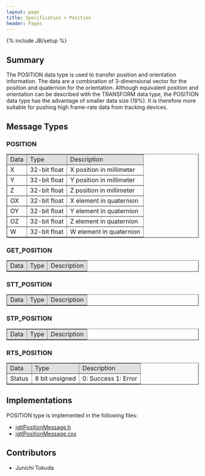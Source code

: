 ```yaml
---
layout: page
title: Specification > Position
header: Pages
---
```

{% include JB/setup %}

## Summary

The POSITION data type is used to transfer position and orientation information. The data are a combination of 3-dimensional vector for the position and quaternion for the orientation. Although equivalent position and orientation can be described with the TRANSFORM data type, the POSITION data type has the advantage of smaller data size (19%). It is therefore more suitable for pushing high frame-rate data from tracking devices.

## Message Types

### POSITION

<table border="1" cellpadding="5" cellspacing="0" align="center">
<tr>
<td style="background:#e0e0e0;"> Data
</td><td style="background:#e0e0e0;"> Type
</td><td style="background:#e0e0e0;"> Description
</td></tr>
<tr>
<td align="left"> X
</td><td align="left"> 32-bit float
</td><td align="left"> X position in millimeter
</td></tr>
<tr>
<td align="left"> Y
</td><td align="left"> 32-bit float
</td><td align="left"> Y position in millimeter
</td></tr>
<tr>
<td align="left"> Z
</td><td align="left"> 32-bit float
</td><td align="left"> Z position in millimeter
</td></tr>
<tr>
<td align="left"> OX
</td><td align="left"> 32-bit float
</td><td align="left"> X element in quaternion
</td></tr>
<tr>
<td align="left"> OY
</td><td align="left"> 32-bit float
</td><td align="left"> Y element in quaternion
</td></tr>
<tr>
<td align="left"> OZ
</td><td align="left"> 32-bit float
</td><td align="left"> Z element in quaternion
</td></tr>
<tr>
<td align="left"> W
</td><td align="left"> 32-bit float
</td><td align="left"> W element in quaternion
</td></tr>
</table>

### GET_POSITION

<table border="1" cellpadding="5" cellspacing="0" align="center">
<tr>
<td style="background:#e0e0e0;"> Data
</td><td style="background:#e0e0e0;"> Type
</td><td style="background:#e0e0e0;"> Description
</td></tr>
</table>

### STT_POSITION

<table border="1" cellpadding="5" cellspacing="0" align="center">
<tr>
<td style="background:#e0e0e0;"> Data
</td><td style="background:#e0e0e0;"> Type
</td><td style="background:#e0e0e0;"> Description
</td></tr>
</table>

### STP_POSITION

<table border="1" cellpadding="5" cellspacing="0" align="center">
<tr>
<td style="background:#e0e0e0;"> Data
</td><td style="background:#e0e0e0;"> Type
</td><td style="background:#e0e0e0;"> Description
</td></tr>
</table>

### RTS_POSITION

<table border="1" cellpadding="5" cellspacing="0" align="center">
<tr>
<td style="background:#e0e0e0;"> Data
</td><td style="background:#e0e0e0;"> Type
</td><td style="background:#e0e0e0;"> Description
</td></tr>
<tr>
<td align="left"> Status
</td><td align="left"> 8 bit unsigned
</td><td align="left"> 0: Success 1: Error
</td></tr>
</table>

## Implementations

POSITION type is implemented in the following files:
* [igtlPositionMessage.h](/Source/igtlPositionMessage.h)
* [igtlPositionMessage.cxx](/Source/igtlPositionMessage.cxx)

## Contributors

* Junichi Tokuda